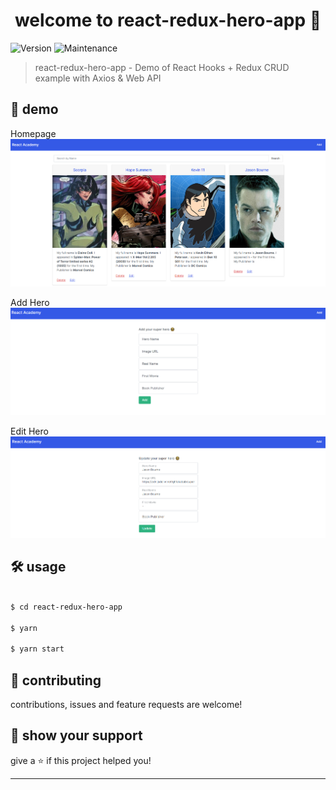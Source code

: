 <h1 align="center">welcome to react-redux-hero-app 👋</h1>
<p>
  <img alt="Version" src="https://img.shields.io/badge/version-1.1.0-blue.svg?cacheSeconds=2592000" />
  <img alt="Maintenance" src="https://img.shields.io/badge/Maintained-yes-blue.svg" />
</p>

> react-redux-hero-app - Demo of React Hooks + Redux CRUD example with Axios & Web API

## 👀 demo

Homepage
![](demo/homepage.PNG)

Add Hero
![](demo/add-hero.PNG)

Edit Hero
![](demo/edit-hero.PNG)

## 🛠 usage

```sh

$ cd react-redux-hero-app

$ yarn

$ yarn start
```

## 🤝 contributing

contributions, issues and feature requests are welcome!

## 🙌 show your support

give a ⭐️ if this project helped you!

---
